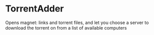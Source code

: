 TorrentAdder
============

Opens magnet: links and torrent files, and let you choose a server to download the torrent on from a list of available computers
